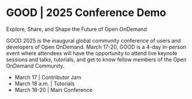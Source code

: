 GOOD | 2025 Conference Demo
============

Explore, Share, and Shape the Future of Open OnDemand

GOOD 2025 is the inaugural global community conference of users and developers of Open OnDemand. March 17-20, GOOD is a 4-day in-person event where attendees will have the opportunity to attend live keynote sessions and talks, tutorials, and get to know fellow members of the Open OnDemand Community.

 * March 17 | Contributor Jam
 * March 18 a.m. | Tutorials
 * March 18-20 | Main Conference